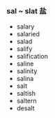 ###  sal ~ slat 盐

- salary
- salaried
- salad
- salify
- salification
- saline
- salinity
- salina
- salt
- saltish
- saltern
- desalt